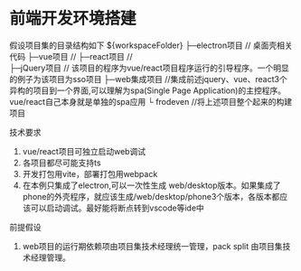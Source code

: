 前端开发环境搭建
=========================

假设项目集的目录结构如下
${workspaceFolder}
├─electron项目 // 桌面壳相关代码
├─vue项目 // 
├─react项目 //  
├─jQuery项目 // 该项目的程序为vue/react项目程序运行的引导程序。一个明显的例子为该项目为sso项目
├─web集成项目 //集成前述jquery、vue、react3个异构的项目到一个界面,可以理解为spa(Single Page Application)的主控程序。vue/react自己本身就是单独的spa应用
└ frodeven //将上述项目整个起来的构建项目

技术要求
1. vue/react项目可独立启动web调试
2. 各项目都尽可能支持ts
3. 开发打包用vite，部署打包用webpack
4. 在本例只集成了electron,可以一次性生成 web/desktop版本。如果集成了phone的外壳程序，就应该生成/web/desktop/phone3个版本，各版本都应该可以启动调试。最好能将断点转到vscode等ide中

前提假设
1. web项目的运行期依赖项由项目集技术经理统一管理，pack split 由项目集技术经理管理。







